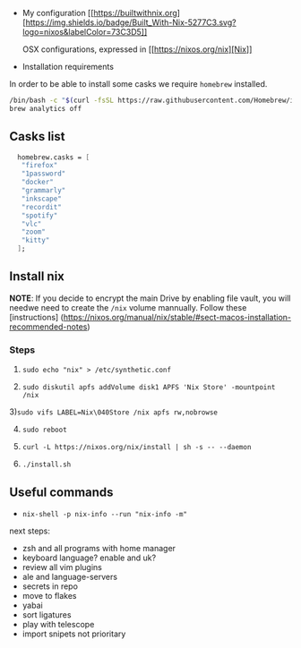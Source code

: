 * My configuration
  [[https://builtwithnix.org][https://img.shields.io/badge/Built_With-Nix-5277C3.svg?logo=nixos&labelColor=73C3D5]]

  OSX configurations, expressed in [[https://nixos.org/nix][Nix]]

* Installation requirements

In order to be able to install some casks we require `homebrew` installed.

```bash
/bin/bash -c "$(curl -fsSL https://raw.githubusercontent.com/Homebrew/install/HEAD/install.sh)"
brew analytics off
```

## Casks list

```nix
  homebrew.casks = [
   "firefox"
   "1password"
   "docker"
   "grammarly"
   "inkscape"
   "recordit"
   "spotify"
   "vlc"
   "zoom"
   "kitty"
  ];
```

## Install nix

**NOTE**: If you decide to encrypt the main Drive by enabling file vault, you will needwe need to create the `/nix` volume mannually. Follow these [instructions]
(https://nixos.org/manual/nix/stable/#sect-macos-installation-recommended-notes)

### Steps

1) `sudo echo "nix" > /etc/synthetic.conf`

2) `sudo diskutil apfs addVolume disk1 APFS 'Nix Store' -mountpoint /nix`

3)`sudo vifs
LABEL=Nix\040Store /nix apfs rw,nobrowse
`

4) `sudo reboot`

5) `curl -L https://nixos.org/nix/install | sh -s -- --daemon`

6) `./install.sh`

## Useful commands

* `nix-shell -p nix-info --run "nix-info -m"`

next steps: 
- zsh and all programs with home manager
- keyboard language? enable and uk?
- review all vim plugins
- ale and language-servers
- secrets in repo
- move to flakes
- yabai
- sort ligatures
- play with telescope
- import snipets not prioritary
